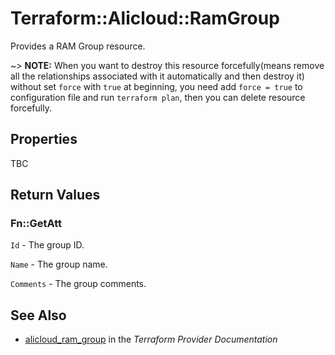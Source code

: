 # Terraform::Alicloud::RamGroup

Provides a RAM Group resource.

~> **NOTE:** When you want to destroy this resource forcefully(means remove all the relationships associated with it automatically and then destroy it) without set `force`  with `true` at beginning, you need add `force = true` to configuration file and run `terraform plan`, then you can delete resource forcefully.

## Properties

TBC

## Return Values

### Fn::GetAtt

`Id` - The group ID.

`Name` - The group name.

`Comments` - The group comments.

## See Also

* [alicloud_ram_group](https://www.terraform.io/docs/providers/alicloud/r/ram_group.html) in the _Terraform Provider Documentation_